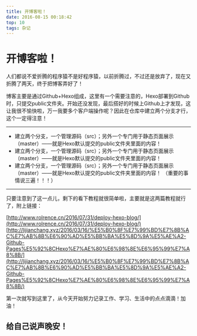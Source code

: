 ```yaml
---
title: 开博客啦！
date: 2016-08-15 00:18:42
top: 10
tags: 杂记
---
```

# 开博客啦！ #
人们都说不爱折腾的程序猿不是好程序猿，以前折腾过，不过还是放弃了，现在又折腾了两天，终于把博客弄好了！

博客主要是通过Github+Hexo组成，这里有一个需要注意的，Hexo部署到Github时，只提交public文件夹。开始还没发现，最后搭好的时候上Github上才发现，这让我很不愉快啦，万一我要多个客户端操作呢？因此在仓库中建立两个分支才行，这个一定得注意！

----------
- 建立两个分支，一个管理源码（src）；另外一个专门用于静态页面展示（master）——就是Hexo默认提交的public文件夹里面的内容！
- 建立两个分支，一个管理源码（src）；另外一个专门用于静态页面展示（master）——就是Hexo默认提交的public文件夹里面的内容！
- 建立两个分支，一个管理源码（src）；另外一个专门用于静态页面展示（master）——就是Hexo默认提交的public文件夹里面的内容！
  （重要的事情说三遍！！！）
----------
只要注意到了这一点儿，剩下的看下教程就很简单啦，主要就是这两篇教程就行了，附上链接：

[http://www.rolrence.cn/2016/07/31/deploy-hexo-blog/](http://www.rolrence.cn/2016/07/31/deploy-hexo-blog/)  
[http://lijianchang.xyz/2016/03/16/%E5%B0%8F%E7%99%BD%E7%8B%AC%E7%AB%8B%E6%90%AD%E5%BB%BA%E5%8D%9A%E5%AE%A2-Github-Pages%E5%92%8CHexo%E7%AE%80%E6%98%8E%E6%95%99%E7%A8%8B/](http://lijianchang.xyz/2016/03/16/%E5%B0%8F%E7%99%BD%E7%8B%AC%E7%AB%8B%E6%90%AD%E5%BB%BA%E5%8D%9A%E5%AE%A2-Github-Pages%E5%92%8CHexo%E7%AE%80%E6%98%8E%E6%95%99%E7%A8%8B/)  

第一次就写到这里了，从今天开始努力记录工作、学习、生活中的点点滴滴！加油！

## 给自己说声晚安！ ##


